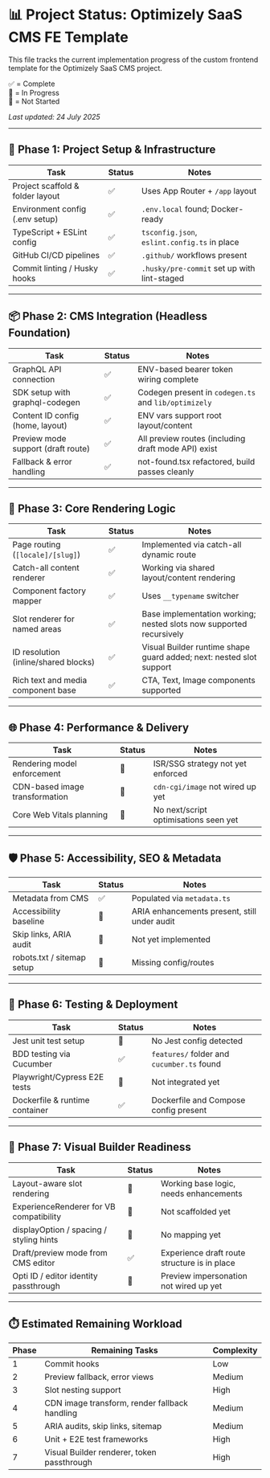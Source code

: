# 📊 Project Status: Optimizely SaaS CMS FE Template

This file tracks the current implementation progress of the custom frontend template for the Optimizely SaaS CMS project.

✅ = Complete  
🔄 = In Progress  
🔲 = Not Started

_Last updated: 24 July 2025_

---

## 🧱 Phase 1: Project Setup & Infrastructure

| Task                             | Status | Notes                                        |
| -------------------------------- | ------ | -------------------------------------------- |
| Project scaffold & folder layout | ✅     | Uses App Router + `/app` layout              |
| Environment config (.env setup)  | ✅     | `.env.local` found; Docker-ready             |
| TypeScript + ESLint config       | ✅     | `tsconfig.json`, `eslint.config.ts` in place |
| GitHub CI/CD pipelines           | ✅     | `.github/` workflows present                 |
| Commit linting / Husky hooks     | ✅     | `.husky/pre-commit` set up with lint-staged  |

---

## 📦 Phase 2: CMS Integration (Headless Foundation)

| Task                               | Status | Notes                                                |
| ---------------------------------- | ------ | ---------------------------------------------------- |
| GraphQL API connection             | ✅     | ENV-based bearer token wiring complete               |
| SDK setup with graphql-codegen     | ✅     | Codegen present in `codegen.ts` and `lib/optimizely` |
| Content ID config (home, layout)   | ✅     | ENV vars support root layout/content                 |
| Preview mode support (draft route) | ✅     | All preview routes (including draft mode API) exist  |
| Fallback & error handling          | ✅     | not-found.tsx refactored, build passes cleanly       |

---

## 🧱 Phase 3: Core Rendering Logic

| Task                                 | Status | Notes                                                               |
| ------------------------------------ | ------ | ------------------------------------------------------------------- |
| Page routing (`[locale]/[slug]`)     | ✅     | Implemented via catch-all dynamic route                             |
| Catch-all content renderer           | ✅     | Working via shared layout/content rendering                         |
| Component factory mapper             | ✅     | Uses `__typename` switcher                                          |
| Slot renderer for named areas        | ✅     | Base implementation working; nested slots now supported recursively |
| ID resolution (inline/shared blocks) | ✅     | Visual Builder runtime shape guard added; next: nested slot support |
| Rich text and media component base   | ✅     | CTA, Text, Image components supported                               |

---

## 🌐 Phase 4: Performance & Delivery

| Task                           | Status | Notes                                 |
| ------------------------------ | ------ | ------------------------------------- |
| Rendering model enforcement    | 🔲     | ISR/SSG strategy not yet enforced     |
| CDN-based image transformation | 🔲     | `cdn-cgi/image` not wired up yet      |
| Core Web Vitals planning       | 🔲     | No next/script optimisations seen yet |

---

## 🛡️ Phase 5: Accessibility, SEO & Metadata

| Task                       | Status | Notes                                        |
| -------------------------- | ------ | -------------------------------------------- |
| Metadata from CMS          | ✅     | Populated via `metadata.ts`                  |
| Accessibility baseline     | 🔄     | ARIA enhancements present, still under audit |
| Skip links, ARIA audit     | 🔲     | Not yet implemented                          |
| robots.txt / sitemap setup | 🔲     | Missing config/routes                        |

---

## 🧪 Phase 6: Testing & Deployment

| Task                           | Status | Notes                                      |
| ------------------------------ | ------ | ------------------------------------------ |
| Jest unit test setup           | 🔲     | No Jest config detected                    |
| BDD testing via Cucumber       | ✅     | `features/` folder and `cucumber.ts` found |
| Playwright/Cypress E2E tests   | 🔲     | Not integrated yet                         |
| Dockerfile & runtime container | ✅     | Dockerfile and Compose config present      |

---

## 🧩 Phase 7: Visual Builder Readiness

| Task                                    | Status | Notes                                        |
| --------------------------------------- | ------ | -------------------------------------------- |
| Layout-aware slot rendering             | 🔄     | Working base logic, needs enhancements       |
| ExperienceRenderer for VB compatibility | 🔲     | Not scaffolded yet                           |
| displayOption / spacing / styling hints | 🔲     | No mapping yet                               |
| Draft/preview mode from CMS editor      | ✅     | Experience draft route structure is in place |
| Opti ID / editor identity passthrough   | 🔲     | Preview impersonation not wired up yet       |

---

## ⏱️ Estimated Remaining Workload

| Phase | Remaining Tasks                               | Complexity |
| ----- | --------------------------------------------- | ---------- |
| 1     | Commit hooks                                  | Low        |
| 2     | Preview fallback, error views                 | Medium     |
| 3     | Slot nesting support                          | High       |
| 4     | CDN image transform, render fallback handling | Medium     |
| 5     | ARIA audits, skip links, sitemap              | Medium     |
| 6     | Unit + E2E test frameworks                    | High       |
| 7     | Visual Builder renderer, token passthrough    | High       |
